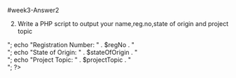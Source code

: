 #week3-Answer2


2. Write a PHP script to output your name,reg.no,state of origin and project topic


<?php
$name = "Akpan Eno-obong Augustine";
$regNo = "2021/HND/33769/CS";
$stateOfOrigin = "Akwa Ibom State";
$projectTopic = "Online Students Certificate verification system";

echo "Name: " . $name . "<br>";
echo "Registration Number: " . $regNo . "<br>";
echo "State of Origin: " . $stateOfOrigin . "<br>";
echo "Project Topic: " . $projectTopic . "<br>";
?>
